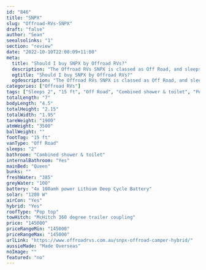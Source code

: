 ```yaml
---
id: "846"
title: "SNPX"
slug: "Offroad-RVs-SNPX"
draft: "false"
author: "Sean"
seealsolinks: "1"
section: "review"
date: "2022-10-10T22:00:09+11:00"
meta:
  title: "Should I buy SNPX by Offroad RVs?"
  description: "The Offroad RVs SNPX is classed as Off Road, and sleeps 2 people. It is Made Overseas and comes in at 15 ft. It generally has Combined shower & toilet."
  ogtitle: "Should I buy SNPX by Offroad RVs?"
  ogdescription: "The Offroad RVs SNPX is classed as Off Road, and sleeps 2 people. It is Made Overseas and comes in at 15 ft. It generally has Combined shower & toilet."
categories: ["Offroad RVs"]
tags: ["Sleeps 2", "15 ft", "Off Road", "Combined shower & toilet", "Pop top", "Over 100k"]
totalLength: "7"
bodyLength: "4.5"
totalHeight: "2.15"
totalWidth: "1.95"
tareWeight: "1900"
atmWeight: "3500"
ballWeight: ""
footTag: "15 ft"
vanType: "Off Road"
sleeps: "2"
bathroom: "Combined shower & toilet"
internalBathroom: "Yes"
mainBed: "Queen"
bunks: ""
freshWater: "385"
greyWater: "100"
battery: "4x 100amh power Lithium Deep Cycle Battery"
solar: "1200 W"
airCon: "Yes"
hybrid: "Yes"
roofType: "Pop top"
towHitch: "McHitch 360 degree trailer coupling"
price: "145000"
priceRangeMin: "145000"
priceRangeMax: "145000"
urlLink: "https://www.offroadrvs.com.au/snpx-offroad-camper-hybrid/"
aussieMade: "Made Overseas"
noImage: ""
featured: "no"
---
```

